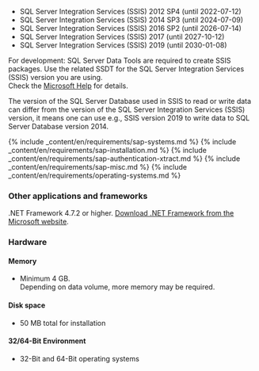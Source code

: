 
- SQL Server Integration Services (SSIS) 2012 SP4 (until 2022-07-12)
- SQL Server Integration Services (SSIS) 2014 SP3 (until 2024-07-09)
- SQL Server Integration Services (SSIS) 2016 SP2 (until 2026-07-14)
- SQL Server Integration Services (SSIS) 2017 (until 2027-10-12)
- SQL Server Integration Services (SSIS) 2019 (until 2030-01-08) 

For development: SQL Server Data Tools are required to create SSIS packages. Use the related SSDT for the SQL Server Integration Services (SSIS) version you are using. <br>
Check the [Microsoft Help](https://docs.microsoft.com/en-us/sql/ssdt/download-sql-server-data-tools-ssdt?view=sql-server-ver15) for details.

The version of the SQL Server Database used in SSIS to read or write data can differ from the version of the SQL Server Integration Services (SSIS) version, it means one can use e.g., SSIS version 2019 to write data to SQL Server Database version 2014.  

{% include _content/en/requirements/sap-systems.md %}
{% include _content/en/requirements/sap-installation.md %}
{% include _content/en/requirements/sap-authentication-xtract.md %}
{% include _content/en/requirements/sap-misc.md %}
{% include _content/en/requirements/operating-systems.md %}

### Other applications and frameworks	
.NET Framework 4.7.2 or higher. [Download .NET Framework from the Microsoft website](https://support.microsoft.com/en-us/help/4054530/microsoft-net-framework-4-7-2-offline-installer-for-windows).

### Hardware

#### Memory 	
- Minimum 4 GB.<br> Depending on data volume, more memory may be required.

#### Disk space 	
- 50 MB total for installation

#### 32/64-Bit Environment 	
- 32-Bit and 64-Bit operating systems
